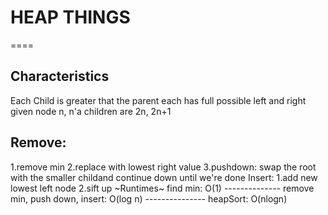  <h1>HEAP THINGS</h1>
====
<h2>Characteristics</h2>
    Each Child is greater that the parent
    each has full possible left and right
    given node n, n'a children are 2n, 2n+1
     
  <h2>  Remove:</h2>
      1.remove min
      2.replace with lowest right value
      3.pushdown: swap the root with the smaller childand continue down
      until we're done
     Insert:
       1.add new lowest left node
       2.sift up
     ~Runtimes~
      find min: O(1)
      --------------
      remove min,
      push down,
      insert: O(log n)
      ---------------
      heapSort: O(nlogn)
     
